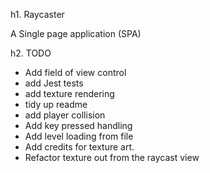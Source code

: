 h1. Raycaster

A Single page application (SPA)

h2. TODO

* Add field of view control
* add Jest tests
* add texture rendering
* tidy up readme
* add player collision
* Add key pressed handling
* Add level loading from file
* Add credits for texture art.
* Refactor texture out from the raycast view

